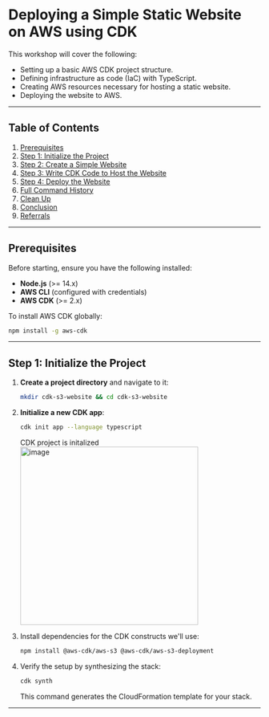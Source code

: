# Deploying a Simple Static Website on AWS using CDK

This workshop will cover the following:

- Setting up a basic AWS CDK project structure.
- Defining infrastructure as code (IaC) with TypeScript.
- Creating AWS resources necessary for hosting a static website.
- Deploying the website to AWS.


---

## Table of Contents

1. [Prerequisites](#prerequisites)
2. [Step 1: Initialize the Project](#step-1-initialize-the-project)
3. [Step 2: Create a Simple Website](#step-2-create-a-simple-website)
4. [Step 3: Write CDK Code to Host the Website](#step-3-write-cdk-code-to-host-the-website)
5. [Step 4: Deploy the Website](#step-4-deploy-the-website)
6. [Full Command History](#full-command-history)
7. [Clean Up](#clean-up)
8. [Conclusion](#conclusion)
9. [Referrals](#referrals)

---

## Prerequisites

Before starting, ensure you have the following installed:

- **Node.js** (>= 14.x)
- **AWS CLI** (configured with credentials)
- **AWS CDK** (>= 2.x)

To install AWS CDK globally:

```bash
npm install -g aws-cdk
```

---

## Step 1: Initialize the Project

1. **Create a project directory** and navigate to it:

   ```bash
   mkdir cdk-s3-website && cd cdk-s3-website
   ```

2. **Initialize a new CDK app**:

   ```bash
   cdk init app --language typescript
   ```
   
   CDK project is initalized
   <img width="355" alt="image" src="https://github.com/user-attachments/assets/b32f8744-74da-40d9-9291-cd05fdcc2537" />


3. Install dependencies for the CDK constructs we'll use:

   ```bash
   npm install @aws-cdk/aws-s3 @aws-cdk/aws-s3-deployment
   ```

4. Verify the setup by synthesizing the stack:

   ```bash
   cdk synth
   ```

   This command generates the CloudFormation template for your stack.

---

